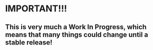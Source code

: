 # IMPORTANT!!!
## This is very much a Work In Progress, which means that many things could change until a stable release!
